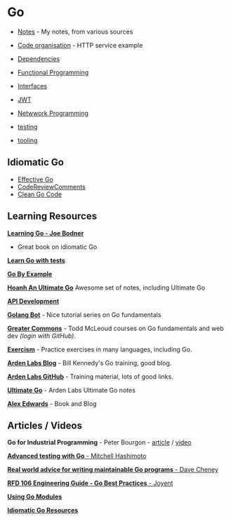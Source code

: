 # Go

- [Notes](./notes/) - My notes, from various sources

- [Code organisation](./code-organisation/) - HTTP service example
- [Dependencies](./dependencies/)
- [Functional Programming](./functional-programming/)
- [Interfaces](./interfaces/)
- [JWT](./jwt/)
- [Netwwork Programming](./network-programming/)
- [testing](./testing/)
- [tooling](./tooling/)

## Idiomatic Go

- [Effective Go](https://golang.org/doc/effective_go.html)
- [CodeReviewComments](https://github.com/golang/go/wiki/CodeReviewComments)
- [Clean Go Code](https://github.com/Pungyeon/clean-go-article)

## Learning Resources

**[Learning Go - Joe Bodner](https://learning.oreilly.com/library/view/learning-go/)**
- Great book on idiomatic Go

**[Learn Go with tests](https://quii.gitbook.io/learn-go-with-tests)**

**[Go By Example](https://gobyexample.com/)**

**[Hoanh An Ultimate Go](https://github.com/hoanhan101/ultimate-go)** Awesome set of notes, including Ultimate Go

**[API Development](https://leanpub.com/b/golang-app-bundle)**

**[Golang Bot](https://golangbot.com/learn-golang-series)** - Nice tutorial series on Go fundamentals

**[Greater Commons](https://greatercommons.com/learn/golang)** - Todd McLeoud courses on Go fundamentals and web dev _(login with GitHub)_.

**[Exercism](http://exercism.io/)** - Practice exercises in many languages, including Go.

**[Arden Labs Blog](https://www.ardanlabs.com/blog/)** - Bill Kennedy's Go training, good blog.

**[Arden Labs GitHub](https://github.com/ardanlabs/gotraining)** - Training material, lots of good links.

**[Ultimate Go](https://github.com/ardanlabs/gotraining/blob/master/topics/go/README.md)** - Arden Labs Ultimate Go notes

**[Alex Edwards](https://www.alexedwards.net/)** - Book and Blog

## Articles / Videos

**Go for Industrial Programming** - Peter Bourgon - [article](http://peter.bourgon.org/go-for-industrial-programming/) / [video](https://www.youtube.com/watch?v=PTE4VJIdHPg)

[**Advanced testing with Go** - Mitchell Hashimoto](https://www.youtube.com/watch?v=8hQG7QlcLBk)

[**Real world advice for writing maintainable Go programs** - Dave Cheney](https://dave.cheney.net/practical-go/presentations/qcon-china.html)

[**RFD 106 Engineering Guide - Go Best Practices** - Joyent](https://github.com/joyent/rfd/blob/master/rfd/0106/README.adoc)

[**Using Go Modules**](https://blog.golang.org/using-go-modules)

[**Idiomatic Go Resources**](https://medium.com/@dgryski/idiomatic-go-resources-966535376dba)
